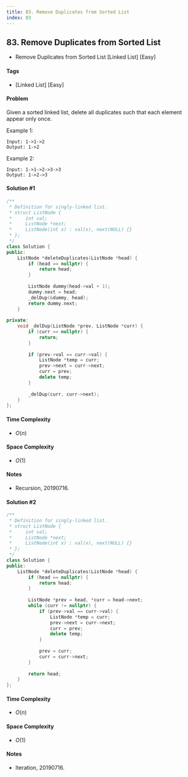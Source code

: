 ```yaml
---
title: 83. Remove Duplicates from Sorted List
index: 83
---
```


## 83. Remove Duplicates from Sorted List
- Remove Duplicates from Sorted List [Linked List] [Easy]

#### Tags
- [Linked List] [Easy]

#### Problem
Given a sorted linked list, delete all duplicates such that each element appear only once.

Example 1:

    Input: 1->1->2
    Output: 1->2

Example 2:

    Input: 1->1->2->3->3
    Output: 1->2->3

#### Solution #1
``` C++
/**
 * Definition for singly-linked list.
 * struct ListNode {
 *     int val;
 *     ListNode *next;
 *     ListNode(int x) : val(x), next(NULL) {}
 * };
 */
class Solution {
public:
    ListNode *deleteDuplicates(ListNode *head) {
        if (head == nullptr) {
            return head;
        }
        
        ListNode dummy(head->val + 1);
        dummy.next = head;
        _delDup(&dummy, head);
        return dummy.next;
    }
    
private:
    void _delDup(ListNode *prev, ListNode *curr) {
        if (curr == nullptr) {
            return;
        }
        
        if (prev->val == curr->val) {
            ListNode *temp = curr;
            prev->next = curr->next;
            curr = prev;
            delete temp;
        }
        
        _delDup(curr, curr->next);
    }
};
```

#### Time Complexity
- $O(n)$

#### Space Complexity
- $O(1)$

#### Notes
- Recursion, 20190716.

#### Solution #2
``` C++
/**
 * Definition for singly-linked list.
 * struct ListNode {
 *     int val;
 *     ListNode *next;
 *     ListNode(int x) : val(x), next(NULL) {}
 * };
 */
class Solution {
public:
    ListNode *deleteDuplicates(ListNode *head) {
        if (head == nullptr) {
            return head;
        }
        
        ListNode *prev = head, *curr = head->next;
        while (curr != nullptr) {
            if (prev->val == curr->val) {
                ListNode *temp = curr;
                prev->next = curr->next;
                curr = prev;
                delete temp;
            }
            
            prev = curr;
            curr = curr->next;
        }
        
        return head;
    }
};
```

#### Time Complexity
- $O(n)$

#### Space Complexity
- $O(1)$

#### Notes
- Iteration, 20190716.
